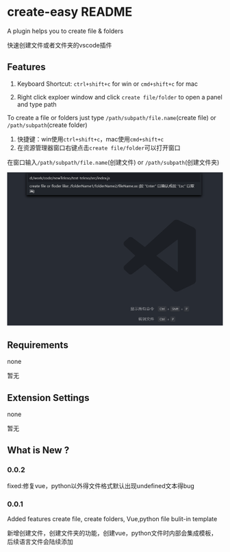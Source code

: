# create-easy README

A plugin helps you to create file & folders

快速创建文件或者文件夹的vscode插件

## Features

1. Keyboard Shortcut: `ctrl+shift+c` for win or `cmd+shift+c` for mac

2. Right click exploer window and click `create file/folder` to open a panel and type path 

To create a file or folders just type `/path/subpath/file.name`(create file) or `/path/subpath`(create folder)

1. 快捷键：win使用`ctrl+shift+c`，mac使用`cmd+shift+c`
2. 在资源管理器窗口右键点击`create file/folder`可以打开窗口

在窗口输入`/path/subpath/file.name`(创建文件) or `/path/subpath`(创建文件夹)

![How to use](./img/pic.png)

## Requirements

none

暂无

## Extension Settings

none

暂无

## What is New ?

### 0.0.2

fixed:修复vue，python以外得文件格式默认出现undefined文本得bug
### 0.0.1

Added features create file, create folders, Vue,python file bulit-in template

新增创建文件，创建文件夹的功能，创建vue，python文件时内部会集成模板，后续语言文件会陆续添加


